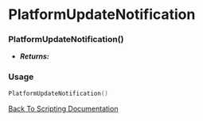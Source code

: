 # PlatformUpdateNotification

### PlatformUpdateNotification()
- ***Returns:*** 

### Usage

```Lua
PlatformUpdateNotification()
```


[Back To Scripting Documentation](../README.md)
